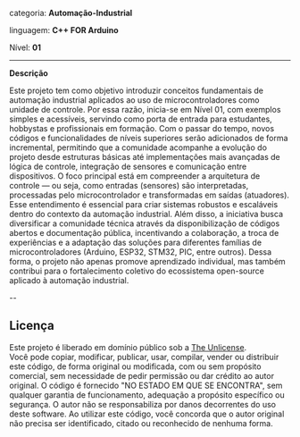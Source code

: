 categoria: **Automação-Industrial**

linguagem: **C++ FOR Arduino**

Nível: **01**


---
**Descrição**

Este projeto tem como objetivo introduzir conceitos fundamentais de automação industrial aplicados ao uso de microcontroladores como unidade de controle. Por essa razão, inicia-se em Nível 01, com exemplos simples e acessíveis, servindo como porta de entrada para estudantes, hobbystas e profissionais em formação. Com o passar do tempo, novos códigos e funcionalidades de níveis superiores serão adicionados de forma incremental, permitindo que a comunidade acompanhe a evolução do projeto desde estruturas básicas até implementações mais avançadas de lógica de controle, integração de sensores e comunicação entre dispositivos.
O foco principal está em compreender a arquitetura de controle — ou seja, como entradas (sensores) são interpretadas, processadas pelo microcontrolador e transformadas em saídas (atuadores). Esse entendimento é essencial para criar sistemas robustos e escaláveis dentro do contexto da automação industrial.
Além disso, a iniciativa busca diversificar a comunidade técnica através da disponibilização de códigos abertos e documentação pública, incentivando a colaboração, a troca de experiências e a adaptação das soluções para diferentes famílias de microcontroladores (Arduino, ESP32, STM32, PIC, entre outros).
Dessa forma, o projeto não apenas promove aprendizado individual, mas também contribui para o fortalecimento coletivo do ecossistema open-source aplicado à automação industrial.

--
## Licença  
Este projeto é liberado em domínio público sob a [The Unlicense](https://unlicense.org/).  
  Você pode copiar, modificar, publicar, usar, compilar, vender ou distribuir este código, de forma original ou modificada, com ou sem propósito comercial, sem necessidade de pedir permissão ou dar crédito ao autor original.  O código é fornecido "NO ESTADO EM QUE SE ENCONTRA", sem qualquer garantia de funcionamento, adequação a propósito específico ou segurança. O autor não se responsabiliza por danos decorrentes do uso deste software. Ao utilizar este código, você concorda que o autor original não precisa ser identificado, citado ou reconhecido de nenhuma forma.  
